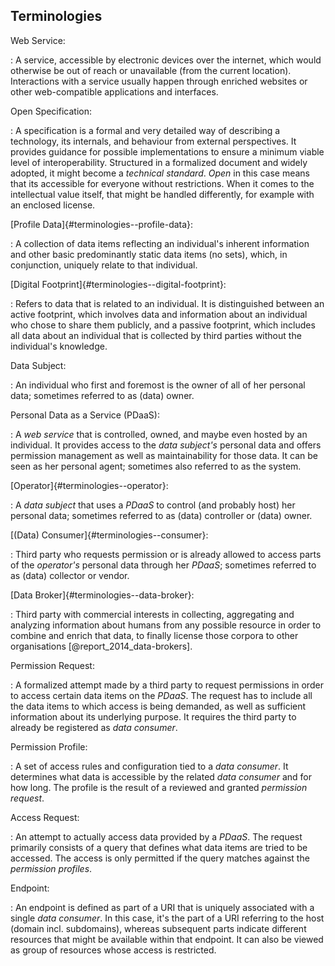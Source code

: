 ## Terminologies 



Web Service:

: A service, accessible by electronic devices over the internet, which would otherwise be out of 
  reach or unavailable (from the current location). Interactions with a service usually happen 
  through enriched websites or other web-compatible applications and interfaces.


Open Specification:

: A specification is a formal and very detailed way of describing a technology, its internals, and 
  behaviour from external perspectives. It provides guidance for possible implementations to ensure 
  a minimum viable level of interoperability. Structured in a formalized document and widely 
  adopted, it might become a *technical standard*. *Open* in this case means that its accessible for 
  everyone without restrictions. When it comes to the intellectual value itself, that might be 
  handled differently, for example with an enclosed license.


[Profile Data]{#terminologies--profile-data}:

: A collection of data items reflecting an individual's inherent information and other basic 
  predominantly static data items (no sets), which, in conjunction, uniquely relate to that 
  individual.


[Digital Footprint]{#terminologies--digital-footprint}:

: Refers to data that is related to an individual. It is distinguished between an active footprint, 
  which involves data and information about an individual who chose to share them publicly, and a 
  passive footprint, which includes all data about an individual that is collected by third parties 
  without the individual's knowledge.


Data Subject:

: An individual who first and foremost is the owner of all of her personal data; sometimes referred 
  to as (data) owner.


Personal Data as a Service (PDaaS):

: A *web service* that is controlled, owned, and maybe even hosted by an individual. It provides 
  access to the *data subject's* personal data and offers permission management as well as 
  maintainability for those data. It can be seen as her personal agent; sometimes also referred to 
  as the system.


[Operator]{#terminologies--operator}:

: A *data subject* that uses a *PDaaS* to control (and probably host) her personal data; sometimes 
  referred to as (data) controller or (data) owner.


[(Data) Consumer]{#terminologies--consumer}:

: Third party who requests permission or is already allowed to access parts of the *operator's* 
  personal data through her *PDaaS*; sometimes referred to as (data) collector or vendor.


[Data Broker]{#terminologies--data-broker}:

: Third party with commercial interests in collecting, aggregating and analyzing information about 
  humans from any possible resource in order to combine and enrich that data, to finally license 
  those corpora to other organisations [@report_2014_data-brokers]. 


Permission Request:

: A formalized attempt made by a third party to request permissions in order to access certain data 
  items on the *PDaaS*. The request has to include all the data items to which access is being 
  demanded, as well as sufficient information about its underlying purpose. It requires the third 
  party to already be registered as *data consumer*.


Permission Profile:

: A set of access rules and configuration tied to a *data consumer*. It determines what data is 
  accessible by the related *data consumer* and for how long. The profile is the result of a 
  reviewed and granted *permission request*. 


Access Request:

: An attempt to actually access data provided by a *PDaaS*. The request primarily consists of a 
  query that defines what data items are tried to be accessed. The access is only permitted if
  the query matches against the *permission profiles*.


Endpoint:

: An endpoint is defined as part of a URI that is uniquely associated with a single *data consumer*. 
  In this case, it's the part of a URI referring to the host (domain incl. subdomains), whereas 
  subsequent parts indicate different resources that might be available within that endpoint. It 
  can also be viewed as group of resources whose access is restricted. 
